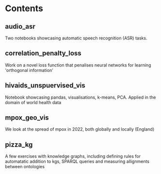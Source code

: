 # Contents

## audio_asr
Two notebooks showcasing automatic speech recognition (ASR) tasks. 

## correlation_penalty_loss
Work on a novel loss function that penalises neural networks for learning 'orthogonal information'

## hivaids_unspuervised_vis
Notebook showcasing pandas, visualisations, k-means, PCA. Applied in the domain of world health data

## mpox_geo_vis
We look at the spread of mpox in 2022, both globally and locally (England)

## pizza_kg
A few exercises with knowledge graphs, including defining rules for automatatic addition to kgs, SPARQL queries and measuring allignments between ontologies

